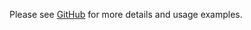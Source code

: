 Please see [GitHub](https://github.com/pocokhc/simple_distributed_rl) for more details and usage examples.
